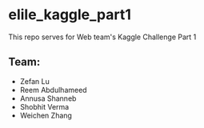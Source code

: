 # elile_kaggle_part1

This repo serves for Web team's Kaggle Challenge Part 1

## Team:
- Zefan Lu
- Reem Abdulhameed
- Annusa Shanneb
- Shobhit Verma
- Weichen Zhang

